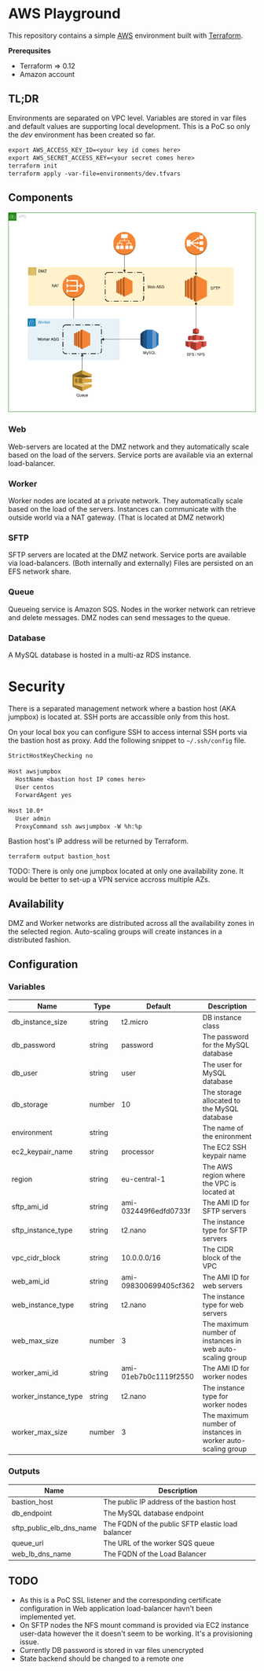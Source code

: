 # AWS Playground

This repository contains a simple [AWS][aws] environment built with [Terraform][terraform].

**Prerequsites**

* Terraform => 0.12
* Amazon account

## TL;DR

Environments are separated on VPC level. Variables are stored in var files and default values are supporting local development. This is a PoC so only the *dev* environment has been created so far.

```
export AWS_ACCESS_KEY_ID=<your key id comes here>
export AWS_SECRET_ACCESS_KEY=<your secret comes here>
terraform init
terraform apply -var-file=environments/dev.tfvars
```

## Components

![Diagram](AWSPlayground.png)

### Web

Web-servers are located at the DMZ network and they automatically scale based on the load of the servers. Service ports are available via an external load-balancer.

### Worker

Worker nodes are located at a private network. They automatically scale based on the load of the servers. Instances can communicate with the outside world via a NAT gateway. (That is located at DMZ network)

### SFTP

SFTP servers are located at the DMZ network. Service ports are available via load-balancers. (Both internally and externally) Files are persisted on an EFS network share.

### Queue

Queueing service is Amazon SQS. Nodes in the worker network can retrieve and delete messages. DMZ nodes can send messages to the queue.

### Database

A MySQL database is hosted in a multi-az RDS instance.

# Security

There is a separated management network where a bastion host (AKA jumpbox) is located at. SSH ports are accassible only from this host.

On your local box you can configure SSH to access internal SSH ports via the bastion host as proxy. Add the following snippet to `~/.ssh/config` file.

```
StrictHostKeyChecking no

Host awsjumpbox
  HostName <bastion host IP comes here>
  User centos
  ForwardAgent yes

Host 10.0*
  User admin
  ProxyCommand ssh awsjumpbox -W %h:%p
```

Bastion host's IP address will be returned by Terraform.

```
terraform output bastion_host
```

TODO: There is only one jumpbox located at only one availability zone. It would be better to set-up a VPN service accross multiple AZs.

## Availability

DMZ and Worker networks are distributed across all the availability zones  in the selected region. Auto-scaling groups will create instances in a distributed fashion.

## Configuration

### Variables

| Name | Type | Default | Description |
|------|------|---------|-------------|
| db_instance_size | string | t2.micro | DB instance class |
| db_password | string | password | The password for the MySQL database |
| db_user | string | user | The user for MySQL database |
| db_storage | number | 10 | The storage allocated to the MySQL database |
| environment | string |  | The name of the enironment |
| ec2_keypair_name | string | processor | The EC2 SSH keypair name |
| region | string | eu-central-1 | The AWS region where the VPC is located at |
| sftp_ami_id | string | ami-032449f6edfd0733f | The AMI ID for SFTP servers |
| sftp_instance_type | string | t2.nano | The instance type for SFTP servers |
| vpc_cidr_block | string | 10.0.0.0/16 | The CIDR block of the VPC |
| web_ami_id | string | ami-098300699405cf362 | The AMI ID for web servers |
| web_instance_type | string | t2.nano | The instance type for web servers |
| web_max_size | number | 3 | The maximum number of instances in web auto-scaling group |
| worker_ami_id | string | ami-01eb7b0c1119f2550 | The AMI ID for worker nodes |
| worker_instance_type | string | t2.nano | The instance type for worker nodes |
| worker_max_size | number | 3 | The maximum number of instances in worker auto-scaling group |


### Outputs

| Name | Description |
|------|-------------|
| bastion_host | The public IP address of the bastion host |
| db_endpoint | The MySQL database endpoint |
| sftp_public_elb_dns_name | The FQDN of the public SFTP elastic load balancer |
| queue_url | The URL of the worker SQS queue |
| web_lb_dns_name | The FQDN of the Load Balancer |

## TODO

* As this is a PoC SSL listener and the corresponding certificate configuration in Web application load-balancer havn't been implemented yet.
* On SFTP nodes the NFS mount command is provided via EC2 instance user-data however the it doesn't seem to be working. It's a provisioning issue.
* Currently DB password is stored in var files unencrypted
* State backend should be changed to a remote one


[aws]:              https://aws.amazon.com/
[terraform]:        https://www.terraform.io
